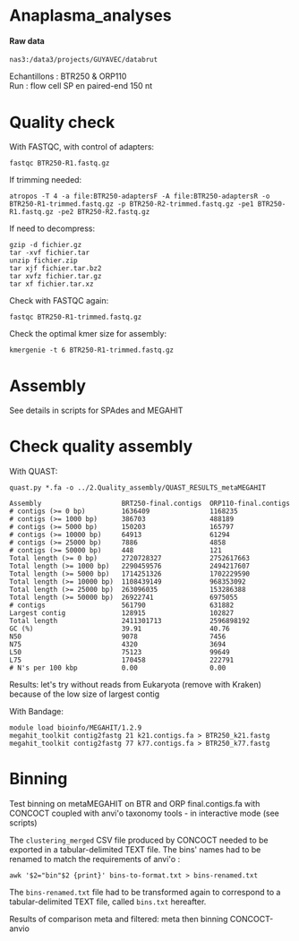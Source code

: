 # Anaplasma_analyses

#### Raw data
```
nas3:/data3/projects/GUYAVEC/databrut
```
Echantillons : BTR250 & ORP110
\
Run : flow cell SP en paired-end 150 nt

# Quality check
With FASTQC, with control of adapters:
```
fastqc BTR250-R1.fastq.gz
```
If trimming needed: 
```
atropos -T 4 -a file:BTR250-adaptersF -A file:BTR250-adaptersR -o BTR250-R1-trimmed.fastq.gz -p BTR250-R2-trimmed.fastq.gz -pe1 BTR250-R1.fastq.gz -pe2 BTR250-R2.fastq.gz
```
If need to decompress:
```
gzip -d fichier.gz
tar -xvf fichier.tar
unzip fichier.zip
tar xjf fichier.tar.bz2
tar xvfz fichier.tar.gz
tar xf fichier.tar.xz
```
Check with FASTQC again:
```
fastqc BTR250-R1-trimmed.fastq.gz
```
Check the optimal kmer size for assembly:
```
kmergenie -t 6 BTR250-R1-trimmed.fastq.gz
```

# Assembly
See details in scripts for SPAdes and MEGAHIT

# Check quality assembly
With QUAST:
```
quast.py *.fa -o ../2.Quality_assembly/QUAST_RESULTS_metaMEGAHIT
```
```
Assembly                    BRT250-final.contigs  ORP110-final.contigs
# contigs (>= 0 bp)         1636409               1168235             
# contigs (>= 1000 bp)      386703                488189              
# contigs (>= 5000 bp)      150203                165797              
# contigs (>= 10000 bp)     64913                 61294               
# contigs (>= 25000 bp)     7886                  4858                
# contigs (>= 50000 bp)     448                   121                 
Total length (>= 0 bp)      2720728327            2752617663          
Total length (>= 1000 bp)   2290459576            2494217607          
Total length (>= 5000 bp)   1714251326            1702229590          
Total length (>= 10000 bp)  1108439149            968353092           
Total length (>= 25000 bp)  263096035             153286388           
Total length (>= 50000 bp)  26922741              6975055             
# contigs                   561790                631882              
Largest contig              128915                102827              
Total length                2411301713            2596898192          
GC (%)                      39.91                 40.76               
N50                         9078                  7456                
N75                         4320                  3694                
L50                         75123                 99649               
L75                         170458                222791              
# N's per 100 kbp           0.00                  0.00
```
Results: let's try without reads from Eukaryota (remove with Kraken) because of the low size of largest contig

With Bandage:
```
module load bioinfo/MEGAHIT/1.2.9
megahit_toolkit contig2fastg 21 k21.contigs.fa > BTR250_k21.fastg
megahit_toolkit contig2fastg 77 k77.contigs.fa > BTR250_k77.fastg
```

# Binning
Test binning on metaMEGAHIT on BTR and ORP final.contigs.fa with CONCOCT coupled with anvi'o taxonomy tools - in interactive mode (see scripts)

The `clustering_merged` CSV file produced by CONCOCT needed to be exported in a tabular-delimited TEXT file. The bins' names had to be renamed to match the requirements of anvi'o :
```
awk '$2="bin"$2 {print}' bins-to-format.txt > bins-renamed.txt
```
The `bins-renamed.txt` file had to be transformed again to correspond to a tabular-delimited TEXT file, called `bins.txt` hereafter.

Results of comparison meta and filtered: meta then binning CONCOCT-anvio
